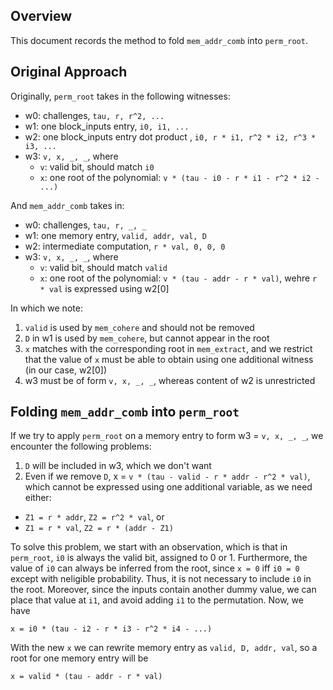 ## Overview
This document records the method to fold `mem_addr_comb` into `perm_root`.

## Original Approach
Originally, `perm_root` takes in the following witnesses:
* w0: challenges, `tau, r, r^2, ...`
* w1: one block_inputs entry, `i0, i1, ...`
* w2: one block_inputs entry dot product <r>, `i0, r * i1, r^2 * i2, r^3 * i3, ...`
* w3: `v, x, _, _`, where
  * `v`: valid bit, should match `i0`
  * `x`: one root of the polynomial: `v * (tau - i0 - r * i1 - r^2 * i2 - ...)`

And `mem_addr_comb` takes in:
* w0: challenges, `tau, r, _, _`
* w1: one memory entry, `valid, addr, val, D`
* w2: intermediate computation, `r * val, 0, 0, 0`
* w3: `v, x, _, _`, where
  * `v`: valid bit, should match `valid`
  * `x`: one root of the polynomial: `v * (tau - addr - r * val)`, wehre `r * val` is expressed using w2[0]

In which we note:
1. `valid` is used by `mem_cohere` and should not be removed
2. `D` in w1 is used by `mem_cohere`, but cannot appear in the root
3. `x` matches with the corresponding root in `mem_extract`, and we restrict that the value of `x` must be able to obtain using one additional witness (in our case, w2[0])
4. w3 must be of form `v, x, _, _`, whereas content of w2 is unrestricted

## Folding `mem_addr_comb` into `perm_root`
If we try to apply `perm_root` on a memory entry to form w3 = `v, x, _, _`, we encounter the following problems:
1. `D` will be included in w3, which we don't want
2. Even if we remove `D`, x = `v * (tau - valid - r * addr - r^2 * val)`, which cannot be expressed using one additional variable, as we need either:
  * `Z1 = r * addr`, `Z2 = r^2 * val`, or
  * `Z1 = r * val`, `Z2 = r * (addr - Z1)`

To solve this problem, we start with an observation, which is that in `perm_root`, `i0` is always the valid bit, assigned to 0 or 1. Furthermore, the value of `i0` can always be inferred from the root, since `x = 0` iff `i0 = 0` except with neligible probability. Thus, it is not necessary to include `i0` in the root. Moreover, since the inputs contain another dummy value, we can place that value at `i1`, and avoid adding `i1` to the permutation. Now, we have
```
x = i0 * (tau - i2 - r * i3 - r^2 * i4 - ...)
```
With the new `x` we can rewrite memory entry as `valid, D, addr, val`, so a root for one memory entry will be
```
x = valid * (tau - addr - r * val)
```